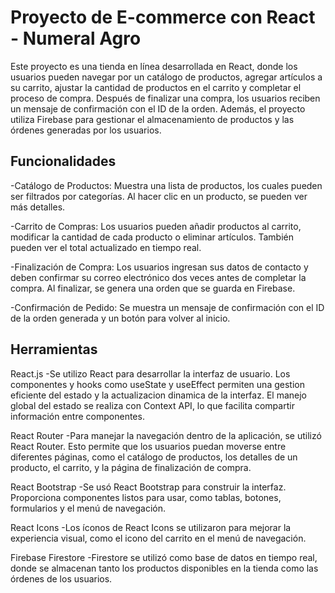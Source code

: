 
# Proyecto de E-commerce con React - Numeral Agro

Este proyecto es una tienda en línea desarrollada en React, donde los usuarios pueden navegar por un catálogo de productos, agregar artículos a su carrito, ajustar la cantidad de productos en el carrito y completar el proceso de compra. Después de finalizar una compra, los usuarios reciben un mensaje de confirmación con el ID de la orden. Además, el proyecto utiliza Firebase para gestionar el almacenamiento de productos y las órdenes generadas por los usuarios.




## Funcionalidades
-Catálogo de Productos: Muestra una lista de productos, los cuales pueden ser filtrados por categorías. Al hacer clic en un producto, se pueden ver más detalles.

-Carrito de Compras: Los usuarios pueden añadir productos al carrito, modificar la cantidad de cada producto o eliminar artículos. También pueden ver el total actualizado en tiempo real.

-Finalización de Compra: Los usuarios ingresan sus datos de contacto y deben confirmar su correo electrónico dos veces antes de completar la compra. Al finalizar, se genera una orden que se guarda en Firebase.

-Confirmación de Pedido: Se muestra un mensaje de confirmación con el ID de la orden generada y un botón para volver al inicio.
## Herramientas

React.js
-Se utilizo React para desarrollar la interfaz de usuario. Los componentes y hooks como useState y useEffect permiten una gestion eficiente del estado y la actualizacion dinamica de la interfaz.
El manejo global del estado se realiza con Context API, lo que facilita compartir información entre componentes.

React Router
-Para manejar la navegación dentro de la aplicación, se utilizó React Router. Esto permite que los usuarios puedan moverse entre diferentes páginas, como el catálogo de productos, los detalles de un producto, el carrito, y la página de finalización de compra.

React Bootstrap
-Se usó React Bootstrap para construir la interfaz. Proporciona componentes listos para usar, como tablas, botones, formularios y el menú de navegación.

React Icons
-Los íconos de React Icons se utilizaron para mejorar la experiencia visual, como el icono del carrito en el menú de navegación.

Firebase Firestore
-Firestore se utilizó como base de datos en tiempo real, donde se almacenan tanto los productos disponibles en la tienda como las órdenes de los usuarios.